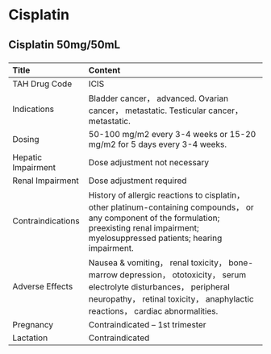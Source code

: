 # Cisplatin

## Cisplatin 50mg/50mL

##### 

| Title              | Content                                                                                                                                                                                                 |
|:-------------------|:--------------------------------------------------------------------------------------------------------------------------------------------------------------------------------------------------------|
| TAH Drug Code      | ICIS                                                                                                                                                                                                    |
| Indications        | Bladder cancer， advanced. Ovarian cancer， metastatic. Testicular cancer， metastatic.                                                                                                                 |
| Dosing             | 50-100 mg/m2 every 3-4 weeks or 15-20 mg/m2 for 5 days every 3-4 weeks.                                                                                                                                 |
| Hepatic Impairment | Dose adjustment not necessary                                                                                                                                                                           |
| Renal Impairment   | Dose adjustment required                                                                                                                                                                                |
| Contraindications  | History of allergic reactions to cisplatin， other platinum-containing compounds， or any component of the formulation; preexisting renal impairment; myelosuppressed patients; hearing impairment.     |
| Adverse Effects    | Nausea & vomiting， renal toxicity， bone-marrow depression， ototoxicity， serum electrolyte disturbances， peripheral neuropathy， retinal toxicity， anaphylactic reactions， cardiac abnormalities. |
| Pregnancy          | Contraindicated – 1st trimester                                                                                                                                                                         |
| Lactation          | Contraindicated                                                                                                                                                                                         |

